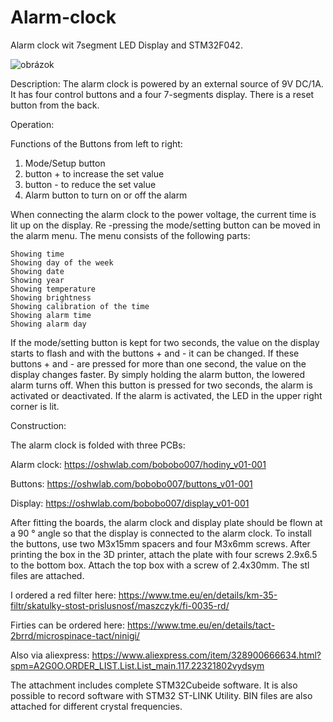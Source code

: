 # Alarm-clock
Alarm clock wit 7segment LED Display and STM32F042.

![obrázok](https://user-images.githubusercontent.com/18489229/224020670-61b3f72f-d508-4ec6-a274-42f23987e6f4.png)

Description:
The alarm clock is powered by an external source of 9V DC/1A. It has four control buttons and a four 7-segments display. There is a reset button from the back.

Operation:

Functions of the Buttons from left to right:
1. Mode/Setup button
2. button + to increase the set value
3. button - to reduce the set value
4. Alarm button to turn on or off the alarm

When connecting the alarm clock to the power voltage, the current time is lit up on the display. Re -pressing the mode/setting button can be moved in the alarm menu. The menu consists of the following parts:

    Showing time
    Showing day of the week
    Showing date
    Showing year
    Showing temperature
    Showing brightness
    Showing calibration of the time
    Showing alarm time
    Showing alarm day

If the mode/setting button is kept for two seconds, the value on the display starts to flash and with the buttons  + and - it can be changed. If these buttons + and - are pressed for more than one second, the value on the display changes faster.
By simply holding the alarm button, the lowered alarm turns off. When this button is pressed for two seconds, the alarm is activated or deactivated. If the alarm is activated, the LED in the upper right corner is lit.

Construction:

The alarm clock is folded with three PCBs:

Alarm clock: https://oshwlab.com/bobobo007/hodiny_v01-001

Buttons: https://oshwlab.com/bobobo007/buttons_v01-001

Display: https://oshwlab.com/bobobo007/display_v01-001

After fitting the boards, the alarm clock and display plate should be flown at a 90 ° angle so that the display is connected to the alarm clock. To install the buttons, use two M3x15mm spacers and four M3x6mm screws. After printing the box in the 3D printer, attach the plate with four screws 2.9x6.5 to the bottom box. Attach the top box with a screw of 2.4x30mm. The stl files are attached.

I ordered a red filter here: https://www.tme.eu/en/details/km-35-filtr/skatulky-stost-prislusnosť/maszczyk/fi-0035-rd/

Firties can be ordered here: https://www.tme.eu/en/details/tact-2brrd/microspinace-tact/ninigi/

Also via aliexpress: https://www.aliexpress.com/item/328900666634.html?spm=A2G0O.ORDER_LIST.List.List_main.117.22321802vydsym

The attachment includes complete STM32Cubeide software. It is also possible to record software with STM32 ST-LINK Utility. BIN files are also attached for different crystal frequencies.
